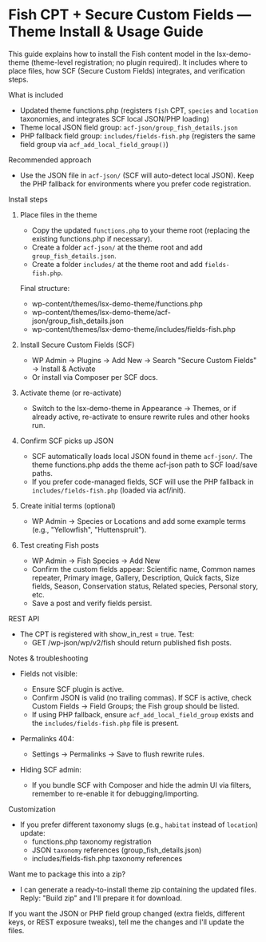 # Fish CPT + Secure Custom Fields — Theme Install & Usage Guide

This guide explains how to install the Fish content model in the lsx-demo-theme (theme-level registration; no plugin required). It includes where to place files, how SCF (Secure Custom Fields) integrates, and verification steps.

What is included
- Updated theme functions.php (registers `fish` CPT, `species` and `location` taxonomies, and integrates SCF local JSON/PHP loading)
- Theme local JSON field group: `acf-json/group_fish_details.json`
- PHP fallback field group: `includes/fields-fish.php` (registers the same field group via `acf_add_local_field_group()`)

Recommended approach
- Use the JSON file in `acf-json/` (SCF will auto-detect local JSON). Keep the PHP fallback for environments where you prefer code registration.

Install steps
1. Place files in the theme
   - Copy the updated `functions.php` to your theme root (replacing the existing functions.php if necessary).
   - Create a folder `acf-json/` at the theme root and add `group_fish_details.json`.
   - Create a folder `includes/` at the theme root and add `fields-fish.php`.

   Final structure:
   - wp-content/themes/lsx-demo-theme/functions.php
   - wp-content/themes/lsx-demo-theme/acf-json/group_fish_details.json
   - wp-content/themes/lsx-demo-theme/includes/fields-fish.php

2. Install Secure Custom Fields (SCF)
   - WP Admin → Plugins → Add New → Search "Secure Custom Fields" → Install & Activate
   - Or install via Composer per SCF docs.

3. Activate theme (or re-activate)
   - Switch to the lsx-demo-theme in Appearance → Themes, or if already active, re-activate to ensure rewrite rules and other hooks run.

4. Confirm SCF picks up JSON
   - SCF automatically loads local JSON found in theme `acf-json/`. The theme functions.php adds the theme acf-json path to SCF load/save paths.
   - If you prefer code-managed fields, SCF will use the PHP fallback in `includes/fields-fish.php` (loaded via acf/init).

5. Create initial terms (optional)
   - WP Admin → Species or Locations and add some example terms (e.g., "Yellowfish", "Huttenspruit").

6. Test creating Fish posts
   - WP Admin → Fish Species → Add New
   - Confirm the custom fields appear: Scientific name, Common names repeater, Primary image, Gallery, Description, Quick facts, Size fields, Season, Conservation status, Related species, Personal story, etc.
   - Save a post and verify fields persist.

REST API
- The CPT is registered with show_in_rest = true. Test:
  - GET /wp-json/wp/v2/fish should return published fish posts.

Notes & troubleshooting
- Fields not visible:
  - Ensure SCF plugin is active.
  - Confirm JSON is valid (no trailing commas). If SCF is active, check Custom Fields → Field Groups; the Fish group should be listed.
  - If using PHP fallback, ensure `acf_add_local_field_group` exists and the `includes/fields-fish.php` file is present.

- Permalinks 404:
  - Settings → Permalinks → Save to flush rewrite rules.

- Hiding SCF admin:
  - If you bundle SCF with Composer and hide the admin UI via filters, remember to re-enable it for debugging/importing.

Customization
- If you prefer different taxonomy slugs (e.g., `habitat` instead of `location`) update:
  - functions.php taxonomy registration
  - JSON `taxonomy` references (group_fish_details.json)
  - includes/fields-fish.php taxonomy references

Want me to package this into a zip?
- I can generate a ready-to-install theme zip containing the updated files. Reply: "Build zip" and I'll prepare it for download.

If you want the JSON or PHP field group changed (extra fields, different keys, or REST exposure tweaks), tell me the changes and I'll update the files.